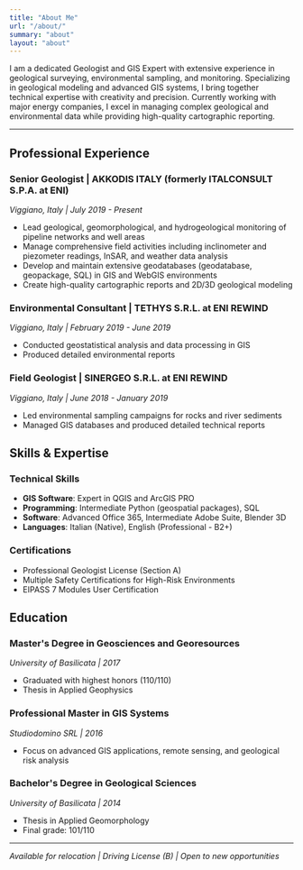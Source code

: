 ```yaml
---
title: "About Me"
url: "/about/"
summary: "about"
layout: "about"
---
```


I am a dedicated Geologist and GIS Expert with extensive experience in geological surveying, environmental sampling, and monitoring.
Specializing in geological modeling and advanced GIS systems, I bring together technical expertise with creativity and precision.
Currently working with major energy companies, I excel in managing complex geological and environmental data while providing high-quality cartographic reporting.

---

## Professional Experience

### Senior Geologist | AKKODIS ITALY (formerly ITALCONSULT S.P.A. at ENI)
*Viggiano, Italy | July 2019 - Present*
- Lead geological, geomorphological, and hydrogeological monitoring of pipeline networks and well areas
- Manage comprehensive field activities including inclinometer and piezometer readings, InSAR, and weather data analysis
- Develop and maintain extensive geodatabases (geodatabase, geopackage, SQL) in GIS and WebGIS environments
- Create high-quality cartographic reports and 2D/3D geological modeling

### Environmental Consultant | TETHYS S.R.L. at ENI REWIND
*Viggiano, Italy | February 2019 - June 2019*
- Conducted geostatistical analysis and data processing in GIS
- Produced detailed environmental reports

### Field Geologist | SINERGEO S.R.L. at ENI REWIND
*Viggiano, Italy | June 2018 - January 2019*
- Led environmental sampling campaigns for rocks and river sediments
- Managed GIS databases and produced detailed technical reports

## Skills & Expertise

### Technical Skills
- **GIS Software**: Expert in QGIS and ArcGIS PRO
- **Programming**: Intermediate Python (geospatial packages), SQL
- **Software**: Advanced Office 365, Intermediate Adobe Suite, Blender 3D
- **Languages**: Italian (Native), English (Professional - B2+)

### Certifications
- Professional Geologist License (Section A)
- Multiple Safety Certifications for High-Risk Environments
- EIPASS 7 Modules User Certification

## Education

### Master's Degree in Geosciences and Georesources
*University of Basilicata | 2017*
- Graduated with highest honors (110/110)
- Thesis in Applied Geophysics

### Professional Master in GIS Systems
*Studiodomino SRL | 2016*
- Focus on advanced GIS applications, remote sensing, and geological risk analysis

### Bachelor's Degree in Geological Sciences
*University of Basilicata | 2014*
- Thesis in Applied Geomorphology
- Final grade: 101/110

---

*Available for relocation | Driving License (B) | Open to new opportunities*